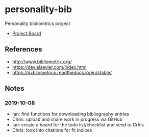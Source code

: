 # personality-bib
Personality bibliomtrics project

- [Project Board](../../projects/1)

## References

- http://www.bibliometrix.org/
- https://dev.elsevier.com/index.html
- https://pybliometrics.readthedocs.io/en/stable/

## Notes

### 2019-10-08

- Ian: find functions for downloading bibliography entries
- Chris: upload and share work in progress via GitHub
- Ian: create a board for the todo list/checklist and send to Crhis
- Chris: look into citations for fit indices
